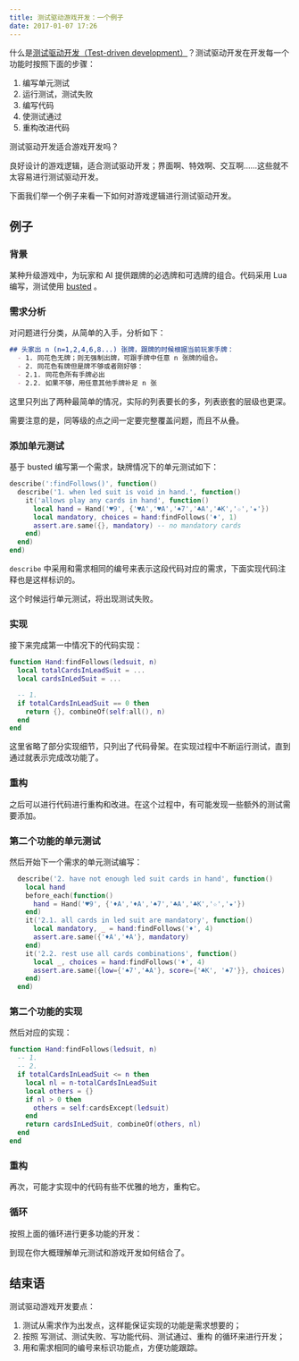 ```yaml
---
title: 测试驱动游戏开发：一个例子
date: 2017-01-07 17:26
---
```


什么是[测试驱动开发（Test-driven development）](https://en.wikipedia.org/wiki/Test-driven_development)？测试驱动开发在开发每一个功能时按照下面的步骤：

1. 编写单元测试
2. 运行测试，测试失败
3. 编写代码
4. 使测试通过
5. 重构改进代码

测试驱动开发适合游戏开发吗？

良好设计的游戏逻辑，适合测试驱动开发；界面啊、特效啊、交互啊……这些就不太容易进行测试驱动开发。


下面我们举一个例子来看一下如何对游戏逻辑进行测试驱动开发。

## 例子

### 背景

某种升级游戏中，为玩家和 AI 提供跟牌的必选牌和可选牌的组合。代码采用 Lua 编写，测试使用 [busted](https://olivinelabs.com/busted/) 。

### 需求分析

对问题进行分类，从简单的入手，分析如下：

```Markdown
## 头家出 n (n=1,2,4,6,8...) 张牌，跟牌的时候根据当前玩家手牌：
  - 1. 同花色无牌；则无强制出牌，可跟手牌中任意 n 张牌的组合。
  - 2. 同花色有牌但是牌不够或者刚好够：
  - 2.1. 同花色所有手牌必出
  - 2.2. 如果不够，用任意其他手牌补足 n 张
```

这里只列出了两种最简单的情况，实际的列表要长的多，列表嵌套的层级也更深。

需要注意的是，同等级的点之间一定要完整覆盖问题，而且不从叠。


### 添加单元测试

基于 busted 编写第一个需求，缺牌情况下的单元测试如下：

```lua
describe(':findFollows()', function()
  describe('1. when led suit is void in hand.', function()
    it('allows play any cards in hand', function()
      local hand = Hand('♥9', {'♥A','♥A','♠7','♣A','♣K','☆','★'})
      local mandatory, choices = hand:findFollows('♦', 1)
      assert.are.same({}, mandatory) -- no mandatory cards
    end)
  end)
end)
```
`describe` 中采用和需求相同的编号来表示这段代码对应的需求，下面实现代码注释也是这样标识的。

这个时候运行单元测试，将出现测试失败。

### 实现

接下来完成第一中情况下的代码实现：

```lua
function Hand:findFollows(ledsuit, n)
  local totalCardsInLeadSuit = ...
  local cardsInLedSuit = ...

  -- 1.
  if totalCardsInLeadSuit == 0 then
    return {}, combineOf(self:all(), n)
  end
end
```

这里省略了部分实现细节，只列出了代码骨架。在实现过程中不断运行测试，直到通过就表示完成改功能了。

### 重构

之后可以进行代码进行重构和改进。在这个过程中，有可能发现一些额外的测试需要添加。

### 第二个功能的单元测试

然后开始下一个需求的单元测试编写：

```lua
  describe('2. have not enough led suit cards in hand', function()
    local hand
    before_each(function()
      hand = Hand('♥9', {'♦A','♦A','♠7','♣A','♣K','☆','★'})
    end)
    it('2.1. all cards in led suit are mandatory', function()
      local mandatory, _ = hand:findFollows('♦', 4)
      assert.are.same({'♦A','♦A'}, mandatory)
    end)
    it('2.2. rest use all cards combinations', function()
      local _, choices = hand:findFollows('♦', 4)
      assert.are.same({low={'♠7','♣A'}, score={'♣K', '♠7'}}, choices)
    end)
  end)
```

### 第二个功能的实现

然后对应的实现：


```lua
function Hand:findFollows(ledsuit, n)
  -- 1.
  -- 2.
  if totalCardsInLeadSuit <= n then
    local nl = n-totalCardsInLeadSuit
    local others = {}
    if nl > 0 then
      others = self:cardsExcept(ledsuit)
    end
    return cardsInLedSuit, combineOf(others, nl)
  end
end
```

### 重构

再次，可能才实现中的代码有些不优雅的地方，重构它。

### 循环

按照上面的循环进行更多功能的开发：

到现在你大概理解单元测试和游戏开发如何结合了。

## 结束语

测试驱动游戏开发要点：

1. 测试从需求作为出发点，这样能保证实现的功能是需求想要的；
2. 按照 写测试、测试失败、写功能代码、测试通过、重构 的循环来进行开发；
3. 用和需求相同的编号来标识功能点，方便功能跟踪。
